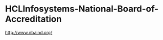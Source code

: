 HCLInfosystems-National-Board-of-Accreditation
==============================================

http://www.nbaind.org/
